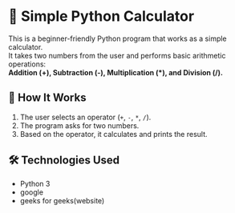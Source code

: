 # 🧮 Simple Python Calculator

This is a beginner-friendly Python program that works as a simple calculator.  
It takes two numbers from the user and performs basic arithmetic operations:  
**Addition (+), Subtraction (-), Multiplication (*), and Division (/).**

## 🚀 How It Works
1. The user selects an operator (`+`, `-`, `*`, `/`).
2. The program asks for two numbers.
3. Based on the operator, it calculates and prints the result.

## 🛠️ Technologies Used
- Python 3
- google
- geeks for geeks(website)

